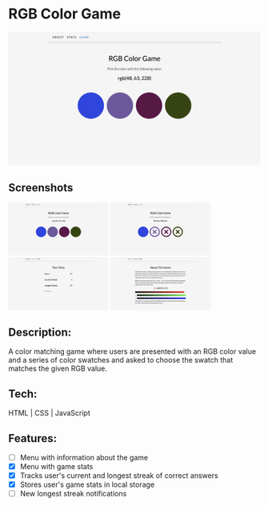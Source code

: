 # RGB Color Game

<!-- **Live Demo:** [https://codepen.io/aexcode/full/MWmZmmR](https://codepen.io/aexcode/full/MWmZmmR) -->

![](./assets/rgb-color-game-01.png)

## Screenshots

<img src="./assets/rgb-color-game-01.png" width='200px'>
<img src="./assets/rgb-color-game-02.png" width='200px'>
<img src="./assets/rgb-color-game-03.png" width='200px'>
<img src="./assets/rgb-color-game-04.png" width='200px'>

## Description:

A color matching game where users are presented with an RGB color value and a series of color swatches and asked to choose the swatch that matches the given RGB value.

## Tech:

HTML | CSS | JavaScript

## Features:

- [ ] Menu with information about the game
- [x] Menu with game stats
- [x] Tracks user's current and longest streak of correct answers
- [x] Stores user's game stats in local storage
- [ ] New longest streak notifications
